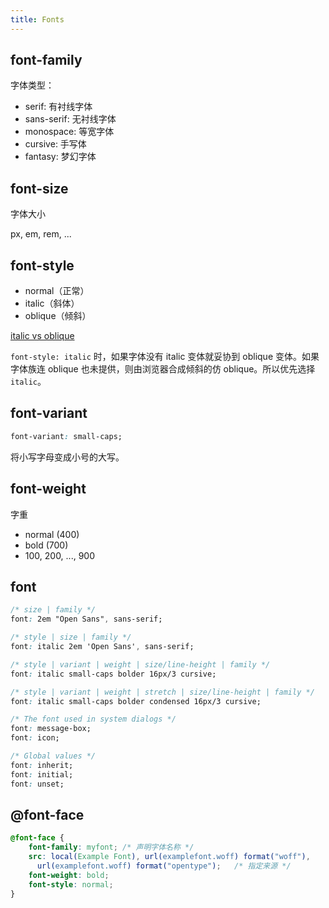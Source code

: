 ```yaml
---
title: Fonts
---
```


## font-family

字体类型：

- serif: 有衬线字体
- sans-serif: 无衬线字体
- monospace: 等宽字体
- cursive: 手写体
- fantasy: 梦幻字体

## font-size

字体大小

px, em, rem, ...

## font-style

- normal（正常）
- italic（斜体）
- oblique（倾斜）

[italic vs oblique](https://www.zhihu.com/question/21443831/answer/18243900)

`font-style: italic` 时，如果字体没有 italic 变体就妥协到 oblique 变体。如果字体族连 oblique 也未提供，则由浏览器合成倾斜的仿 oblique。所以优先选择 `italic`。

## font-variant

```css
font-variant: small-caps;
```

将小写字母变成小号的大写。

## font-weight

字重

- normal (400)
- bold   (700)
- 100, 200, ..., 900

## font

```css
/* size | family */
font: 2em "Open Sans", sans-serif;

/* style | size | family */
font: italic 2em 'Open Sans', sans-serif;

/* style | variant | weight | size/line-height | family */
font: italic small-caps bolder 16px/3 cursive;

/* style | variant | weight | stretch | size/line-height | family */
font: italic small-caps bolder condensed 16px/3 cursive;

/* The font used in system dialogs */
font: message-box;
font: icon;

/* Global values */
font: inherit;
font: initial;
font: unset;
```

## @font-face

```css
@font-face {
    font-family: myfont; /* 声明字体名称 */
    src: local(Example Font), url(examplefont.woff) format("woff"),
      url(examplefont.woff) format("opentype");   /* 指定来源 */
    font-weight: bold;
    font-style: normal;
}
```
